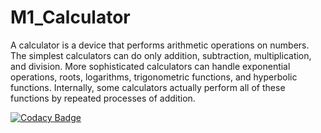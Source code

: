 # M1_Calculator

A calculator is a device that performs arithmetic operations on numbers. The simplest calculators can do only addition, subtraction, multiplication, and division. More sophisticated calculators can handle exponential operations, roots, logarithms, trigonometric functions, and hyperbolic functions. Internally, some calculators actually perform all of these functions by repeated processes of addition.

[![Codacy Badge](https://app.codacy.com/project/badge/Grade/fce7f4470b8e41218c37a385df12f314)](https://www.codacy.com/gh/krishna7701/M1_Calculator/dashboard?utm_source=github.com&amp;utm_medium=referral&amp;utm_content=krishna7701/M1_Calculator&amp;utm_campaign=Badge_Grade)
